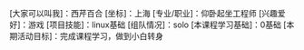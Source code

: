 
[大家可以叫我]：西芹百合
[坐标]：上海
[专业/职业]：仰卧起坐工程师
[兴趣爱好]：游戏
[项目技能]：linux基础
[组队情况]：solo
[本课程学习基础]：0基础
[本期活动目标]：完成课程学习，做到小白转身